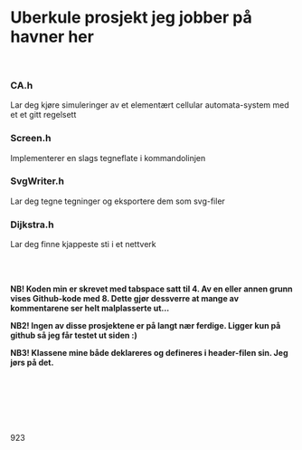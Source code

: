 <h1>Uberkule prosjekt jeg jobber på havner her</h1>

</br>

<h3>CA.h</h3>
<p>Lar deg kjøre simuleringer av et elementært cellular 
		automata-system med et et gitt regelsett</p>

<h3>Screen.h</h3>
<p>Implementerer en slags tegneflate i 
		kommandolinjen</p>

<h3>SvgWriter.h</h3>
<p>Lar deg tegne tegninger og eksportere dem som 
		svg-filer</p>

<h3>Dijkstra.h</h3>
<p>Lar deg finne kjappeste sti i et nettverk</p>

</br></br>

<b>NB! Koden min er skrevet med tabspace satt til 4. Av en eller annen grunn
		vises Github-kode med 8. Dette gjør dessverre at mange av kommentarene
		ser helt malplasserte ut...</b>

<b>NB2! Ingen av disse prosjektene er på langt nær ferdige. Ligger kun
		på github så jeg får testet ut siden :) </b>

<b>NB3! Klassene mine både deklareres og defineres i header-filen sin. Jeg jørs på det.</b>

</br></br></br></br></br></br>
923
